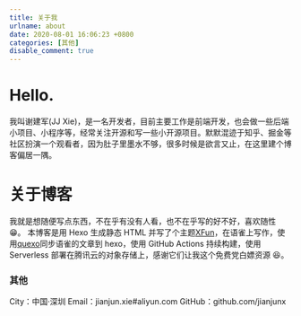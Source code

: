 ```yaml
---
title: 关于我
urlname: about
date: 2020-08-01 16:06:23 +0800
categories: [其他]
disable_comment: true
---
```


# Hello.

我叫谢建军(JJ Xie)，是一名开发者，目前主要工作是前端开发，也会做一些后端小项目、小程序等，经常关注开源和写一些小开源项目。默默混迹于知乎、掘金等社区扮演一个观看者，因为肚子里墨水不够，很多时候是欲言又止，在这里建个博客偏居一隅。

# 关于博客

我就是想随便写点东西，不在乎有没有人看，也不在乎写的好不好，喜欢随性 😁。
本博客是用 Hexo 生成静态 HTML 并写了个主题[XFun](https://github.com/jianjunx/hexo-theme-xfun)，在语雀上写作，使用[quexo](https://github.com/jianjunx/quexo)同步语雀的文章到 hexo，使用 GitHub Actions 持续构建，使用 Serverless 部署在腾讯云的对象存储上，感谢它们让我这个免费党白嫖资源 😆。

### 其他

City：中国·深圳
Email：jianjun.xie#aliyun.com
GitHub：github.com/jianjunx
